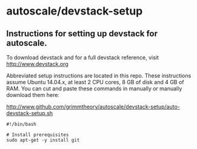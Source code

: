 # autoscale/devstack-setup

## Instructions for setting up devstack for autoscale.

To download devstack and for a full devstack reference, visit http://www.devstack.org

Abbreviated setup instructions are located in this repo. These instructions assume Ubuntu 14.04.x, at least 2 CPU cores, 8 GB of disk and 4 GB of RAM. You can cut and paste these commands in manually or manually download them here:

http://www.github.com/grimmtheory/autoscale/devstack-setup/auto-devstack-setup.sh

	#!/bin/bash
	
	# Install prerequisites
	sudo apt-get -y install git
